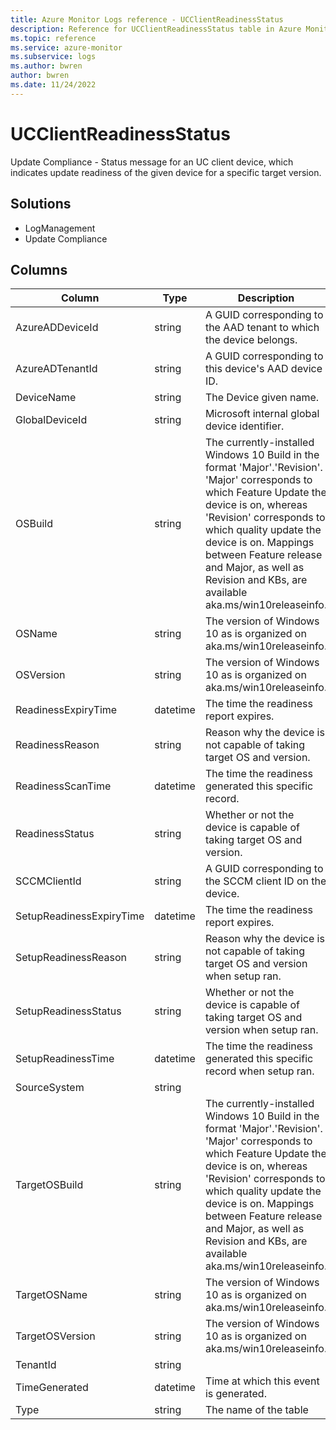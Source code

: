 ```yaml
---
title: Azure Monitor Logs reference - UCClientReadinessStatus
description: Reference for UCClientReadinessStatus table in Azure Monitor Logs.
ms.topic: reference
ms.service: azure-monitor
ms.subservice: logs
ms.author: bwren
author: bwren
ms.date: 11/24/2022
---
```


# UCClientReadinessStatus

 Update Compliance - Status message for an UC client device, which indicates update readiness of the given device for a specific target version.

## Solutions

- LogManagement
- Update Compliance




## Columns

| Column | Type | Description |
| --- | --- | --- |
| AzureADDeviceId | string | A GUID corresponding to the AAD tenant to which the device belongs. |
| AzureADTenantId | string | A GUID corresponding to this device's AAD device ID. |
| DeviceName | string | The Device given name. |
| GlobalDeviceId | string | Microsoft internal global device identifier. |
| OSBuild | string | The currently-installed Windows 10 Build in the format 'Major'.'Revision'. 'Major' corresponds to which Feature Update the device is on, whereas 'Revision' corresponds to which quality update the device is on. Mappings between Feature release and Major, as well as Revision and KBs, are available aka.ms/win10releaseinfo. |
| OSName | string | The version of Windows 10 as is organized on aka.ms/win10releaseinfo. |
| OSVersion | string | The version of Windows 10 as is organized on aka.ms/win10releaseinfo. |
| ReadinessExpiryTime | datetime | The time the readiness report expires. |
| ReadinessReason | string | Reason why the device is not capable of taking target OS and version. |
| ReadinessScanTime | datetime | The time the readiness generated this specific record. |
| ReadinessStatus | string | Whether or not the device is capable of taking target OS and version. |
| SCCMClientId | string | A GUID corresponding to the SCCM client ID on the device. |
| SetupReadinessExpiryTime | datetime | The time the readiness report expires. |
| SetupReadinessReason | string | Reason why the device is not capable of taking target OS and version when setup ran. |
| SetupReadinessStatus | string | Whether or not the device is capable of taking target OS and version when setup ran. |
| SetupReadinessTime | datetime | The time the readiness generated this specific record when setup ran. |
| SourceSystem | string |  |
| TargetOSBuild | string | The currently-installed Windows 10 Build in the format 'Major'.'Revision'. 'Major' corresponds to which Feature Update the device is on, whereas 'Revision' corresponds to which quality update the device is on. Mappings between Feature release and Major, as well as Revision and KBs, are available aka.ms/win10releaseinfo. |
| TargetOSName | string | The version of Windows 10 as is organized on aka.ms/win10releaseinfo. |
| TargetOSVersion | string | The version of Windows 10 as is organized on aka.ms/win10releaseinfo. |
| TenantId | string |  |
| TimeGenerated | datetime | Time at which this event is generated. |
| Type | string | The name of the table |
